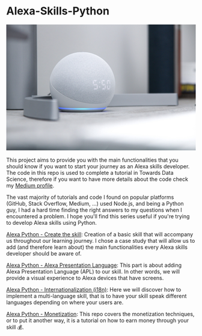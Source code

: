 # Alexa-Skills-Python

![Alexa Photo by Brandon Romanchuk on Unsplash](./images/alexa.jpeg)

This project aims to provide you with the main functionalities that you should know if you want to start your journey as an Alexa skills developer. The code in this repo is used to complete a tutorial in Towards Data Science, therefore if you want to have more details about the code check my [Medium profile](https://aissam-outchakoucht.medium.com/).

The vast majority of tutorials and code I found on popular platforms (GitHub, Stack Overflow, Medium, ...) used Node.js, and being a Python guy, I had a hard time finding the right answers to my questions when I encountered a problem. I hope you'll find this series useful if you're trying to develop Alexa skills using Python.

[Alexa Python - Create the skill](https://github.com/aissam-out/Alexa-Skills-Python/tree/main/Alexa%20Python%20-%20Create%20the%20skill): Creation of a basic skill that will accompany us throughout our learning journey. I chose a case study that will allow us to add (and therefore learn about) the main functionalities every Alexa skills developer should be aware of.
 
[Alexa Python - Alexa Presentation Language](https://github.com/aissam-out/Alexa-Skills-Python/tree/main/Alexa%20Python%20-%20Alexa%20Presentation%20Language): This part is about adding Alexa Presentation Language (APL) to our skill. In other words, we will provide a visual experience to Alexa devices that have screens. 

[Alexa Python - Internationalization (i18n)](https://github.com/aissam-out/Alexa-Skills-Python/tree/main/Alexa%20Python%20-%20i18n): Here we will discover how to implement a multi-language skill, that is to have your skill speak different languages depending on where your users are.

[Alexa Python - Monetization](https://github.com/aissam-out/Alexa-Skills-Python/tree/main/Alexa%20Python%20-%20Monetization): This repo covers the monetization techniques, or to put it another way, it is a tutorial on how to earn money through your skill 💰.
